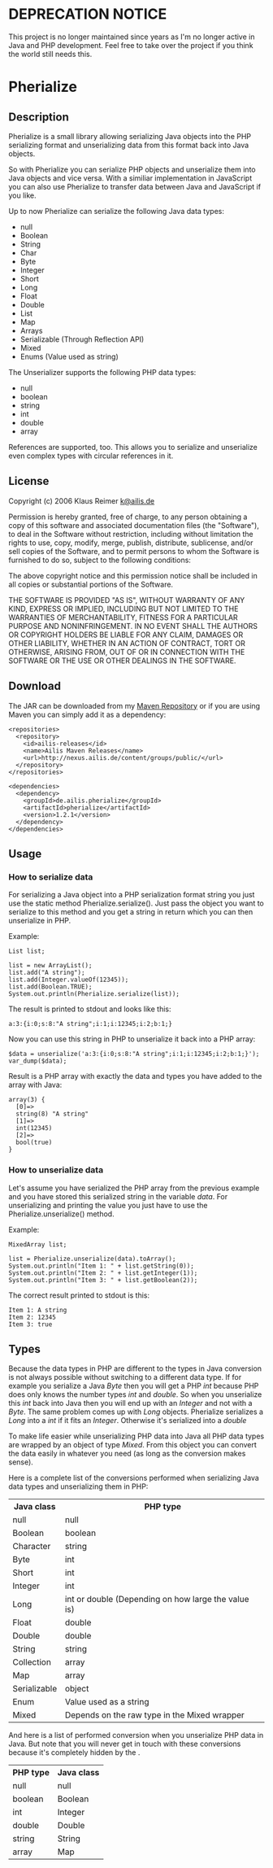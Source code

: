 DEPRECATION NOTICE
==================

This project is no longer maintained since years as I'm no longer active in 
Java and PHP development. Feel free to take over the project if you think the 
world still needs this.


Pherialize
==========

Description
-----------

Pherialize is a small library allowing serializing Java objects into the
PHP serializing format and unserializing data from 
this format back into Java objects.
  
So with Pherialize you can serialize PHP objects and unserialize them into
Java objects and vice versa. With a similiar implementation in JavaScript
you can also use Pherialize to transfer data between Java and JavaScript if
you like.
  
Up to now Pherialize can serialize the following Java data types:
  
* null
* Boolean
* String
* Char
* Byte
* Integer
* Short
* Long
* Float
* Double
* List
* Map
* Arrays
* Serializable (Through Reflection API)
* Mixed 
* Enums (Value used as string)
  
The Unserializer supports the following PHP data types:
  
* null
* boolean
* string
* int
* double
* array
  
References are supported, too. This allows you to serialize and unserialize
even complex types with circular references in it.


License
-------

Copyright (c) 2006 Klaus Reimer <k@ailis.de>

Permission is hereby granted, free of charge, to any person obtaining a
copy of this software and associated documentation files (the "Software"),
to deal in the Software without restriction, including without limitation
the rights to use, copy, modify, merge, publish, distribute, sublicense,
and/or sell copies of the Software, and to permit persons to whom the
Software is furnished to do so, subject to the following conditions:

The above copyright notice and this permission notice shall be included in
all copies or substantial portions of the Software.

THE SOFTWARE IS PROVIDED "AS IS", WITHOUT WARRANTY OF ANY KIND, EXPRESS OR
IMPLIED, INCLUDING BUT NOT LIMITED TO THE WARRANTIES OF MERCHANTABILITY,
FITNESS FOR A PARTICULAR PURPOSE AND NONINFRINGEMENT. IN NO EVENT SHALL THE
AUTHORS OR COPYRIGHT HOLDERS BE LIABLE FOR ANY CLAIM, DAMAGES OR OTHER
LIABILITY, WHETHER IN AN ACTION OF CONTRACT, TORT OR OTHERWISE, ARISING
FROM, OUT OF OR IN CONNECTION WITH THE SOFTWARE OR THE USE OR OTHER
DEALINGS IN THE SOFTWARE.


Download
--------

The JAR can be downloaded from my [Maven Repository][1] or if you are
using Maven you can simply add it as a dependency:

    <repositories>
      <repository>
        <id>ailis-releases</id>
        <name>Ailis Maven Releases</name>
        <url>http://nexus.ailis.de/content/groups/public/</url>
      </repository>
    </repositories>

    <dependencies>
      <dependency>   
        <groupId>de.ailis.pherialize</groupId>
        <artifactId>pherialize</artifactId>
        <version>1.2.1</version>
      </dependency>
    </dependencies>


Usage
-----

### How to serialize data

For serializing a Java object into a PHP serialization format string you
just use the static method Pherialize.serialize(). Just pass the object you
want to serialize to this method and you get a string in return which you
can then unserialize in PHP.
  
Example:
  
    List list;

    list = new ArrayList();
    list.add("A string");
    list.add(Integer.valueOf(12345));
    list.add(Boolean.TRUE);
    System.out.println(Pherialize.serialize(list));

The result is printed to stdout and looks like this:
  
    a:3:{i:0;s:8:"A string";i:1;i:12345;i:2;b:1;}

Now you can use this string in PHP to unserialize it back into a PHP array:
  
    $data = unserialize('a:3:{i:0;s:8:"A string";i:1;i:12345;i:2;b:1;}');
    var_dump($data);

Result is a PHP array with exactly the data and types you have added to the
array with Java:

    array(3) {
      [0]=>
      string(8) "A string"
      [1]=>
      int(12345)
      [2]=>
      bool(true)
    }

### How to unserialize data

Let's assume you have serialized the PHP array from the previous example and
you have stored this serialized string in the variable _data_. For unserializing and
printing the value you just have to use the Pherialize.unserialize() method.

Example:
  
    MixedArray list;

    list = Pherialize.unserialize(data).toArray();
    System.out.println("Item 1: " + list.getString(0));
    System.out.println("Item 2: " + list.getInteger(1));
    System.out.println("Item 3: " + list.getBoolean(2));

The correct result printed to stdout is this:
  
    Item 1: A string
    Item 2: 12345
    Item 3: true


Types
-----

Because the data types in PHP are different to the types in Java conversion
is not always possible without switching to a different data type. If for
example you serialize a Java _Byte_ then you will get a PHP _int_ because PHP
does only knows the number types _int_ and _double_. So when you unserialize this
_int_ back into Java then you will end up with an _Integer_ and not with a _Byte_.
The same problem comes up with _Long_ objects. Pherialize serializes a _Long_
into a _int_ if it fits an _Integer_. Otherwise it's serialized into a _double_
  
To make life easier while unserializing PHP data into Java all PHP data
types are wrapped by an object of type _Mixed_. 
From this object you can 
convert the data easily in whatever you need (as long as the conversion makes
sense). 
 
Here is a complete list of the conversions performed when serializing Java
data types and unserializing them in PHP:

<table>
  <tr>
    <th>Java class</th>
    <th>PHP type</th>  
  </tr>
  <tr>
    <td>null</td>
    <td>null</td>
  </tr>
  <tr>
    <td>Boolean</td>
    <td>boolean</td>
  </tr>
  <tr>
    <td>Character</td>
    <td>string</td>
  </tr>
  <tr>
    <td>Byte</td>
    <td>int</td>
  </tr>
  <tr>
    <td>Short</td>
    <td>int</td>
  </tr>
  <tr>
    <td>Integer</td>
    <td>int</td>
  </tr>
  <tr>
    <td>Long</td>
    <td>int or double (Depending on how large the value is)</td>
  </tr>
  <tr>
    <td>Float</td>
    <td>double</td>
  </tr>
  <tr>
    <td>Double</td>
    <td>double</td>
  </tr>
  <tr>
    <td>String</td>
    <td>string</td>
  </tr>
  <tr>
    <td>Collection</td>
    <td>array</td>
  </tr>
  <tr>
    <td>Map</td>
    <td>array</td>
  </tr>
  <tr>
    <td>Serializable</td>
    <td>object</td>
  </tr>
  <tr>
    <td>Enum</td>
    <td>Value used as a string</td>
  </tr>
  <tr>
    <td>Mixed</td>
    <td>Depends on the raw type in the Mixed wrapper</td>
  </tr>
</table>

And here is a list of performed conversion when you unserialize PHP
data in Java. But note that you will never get in touch with these
conversions because it's completely hidden by the <Mixed wrapper>.

<table>
  <tr>
    <th>PHP type</th>
    <th>Java class</th>
  </tr>
  <tr>
    <td>null</td>
    <td>null</td>
  </tr>
  <tr>
    <td>boolean</td>
    <td>Boolean</td>
  </tr>
  <tr>
    <td>int</td>
    <td>Integer</td>
  </tr>
  <tr>
    <td>double</td>
    <td>Double</td>
  </tr>
  <tr>
    <td>string</td>
    <td>String</td>
  </tr>
  <tr>
    <td>array</td>
    <td>Map</td>
  </tr>
</table>
  
[1]: http://nexus.ailis.de/content/repositories/releases/de/ailis/pherialize/pherialize/ "Maven Repository"
